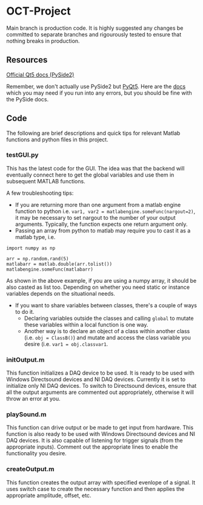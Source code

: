# OCT-Project
Main branch is production code. It is highly suggested any changes be committed to separate branches and rigourously tested to ensure that nothing breaks in production.

## Resources 
[Official Qt5 docs (PySide2)](https://doc.qt.io/qtforpython-5/)

Remember, we don't actually use PySide2 but [PyQt5](https://www.riverbankcomputing.com/software/pyqt/). Here are the [docs](riverbankcomputing.com/static/Docs/PyQt5/) which you may need if you run into any errors, but you should be fine with the PySide docs.

## Code

The following are brief descriptions and quick tips for relevant Matlab functions and python files in this project.

### testGUI.py 
This has the latest code for the GUI. The idea was that the backend will eventually connect here to get the global variables and use them in subsequent MATLAB functions. 

A few troubleshooting tips:
* If you are returning more than one argument from a matlab engine function to python i.e. `var1, var2 = matlabengine.someFunc(nargout=2)`, it may be necessary to set nargout to the number of your output arguments. Typically, the function expects one return argument only.
* Passing an array from python to matlab may require you to cast it as a matlab type, i.e. 
```
import numpy as np

arr = np.random.rand(5)
matlabarr = matlab.double(arr.tolist())
matlabengine.someFunc(matlabarr)
```
As shown in the above example, if you are using a numpy array, it should be also casted as list too. Depending on whether you need static or instance variables depends on the situational needs. 
* If you want to share variables between classes, there's a couple of ways to do it.
    * Declaring variables outside the classes and calling `global` to mutate these variables within a local function is one way.
    * Another way is to declare an object of a class within another class (i.e. `obj = ClassB()`) and mutate and access the class variable you desire (i.e. `var1 = obj.classvar1`.

### initOutput.m

This function initializes a DAQ device to be used. It is ready to be used with Windows Directsound devices and NI DAQ devices. Currently it is set to initialize only NI DAQ devices. To switch to Directsound devices, ensure that all the output arguments are commented out appropriately, otherwise it will throw an error at you.

### playSound.m

This function can drive output or be made to get input from hardware. This function is also ready to be used with Windows Directsound devices and NI DAQ devices. It is also capable of listening for trigger signals (from the appropriate inputs). Comment out the appropriate lines to enable the functionality you desire.

### createOutput.m

This function creates the output array with specified evenlope of a signal. It uses switch case to create the necessary function and then applies the appropriate amplitude, offset, etc.
